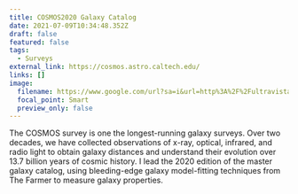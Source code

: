 ```yaml
---
title: COSMOS2020 Galaxy Catalog
date: 2021-07-09T10:34:48.352Z
draft: false
featured: false
tags:
  - Surveys
external_link: https://cosmos.astro.caltech.edu/
links: []
image:
  filename: https://www.google.com/url?sa=i&url=http%3A%2F%2Fultravista.org%2Fimages%2Fhighlights%2F&psig=AOvVaw0Cg5nryW4SKleED2f9F14m&ust=1625913343340000&source=images&cd=vfe&ved=0CAoQjRxqFwoTCLjhqqzl1fECFQAAAAAdAAAAABAD
  focal_point: Smart
  preview_only: false
---
```

The COSMOS survey is one the longest-running galaxy surveys. Over two decades, we have collected observations of x-ray, optical, infrared, and radio light to obtain galaxy distances and understand their evolution over 13.7 billion years of cosmic history. I lead the 2020 edition of the master galaxy catalog, using bleeding-edge galaxy model-fitting techniques from The Farmer to measure galaxy properties.